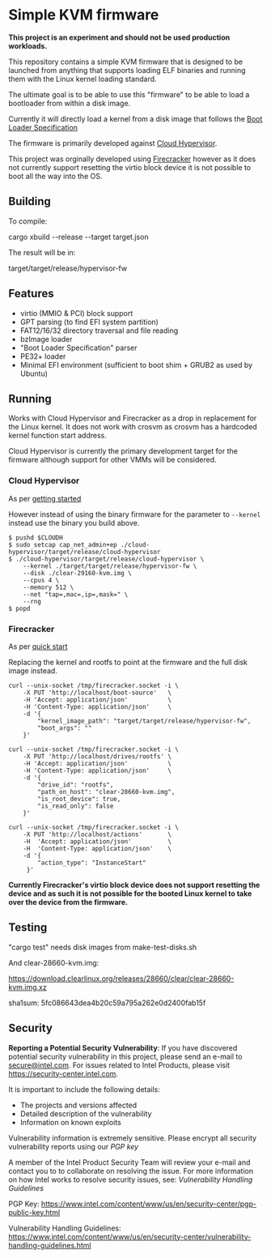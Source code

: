 # Simple KVM firmware

**This project is an experiment and should not be used production workloads.**

This repository contains a simple KVM firmware that is designed to be launched
from anything that supports loading ELF binaries and running them with the
Linux kernel loading standard.

The ultimate goal is to be able to use this "firmware" to be able to load a
bootloader from within a disk image.

Currently it will directly load a kernel from a disk image that follows the
[Boot Loader Specification](https://systemd.io/BOOT_LOADER_SPECIFICATION)

The firmware is primarily developed against [Cloud
Hypervisor](https://github.com/intel/cloud-hypervisor).

This project was orginally developed using
[Firecracker](https://github.com/firecracker-microvm) however as it does not
currently support resetting the virtio block device it is not possible to boot
all the way into the OS.

## Building

To compile:

cargo xbuild --release --target target.json

The result will be in:

target/target/release/hypervisor-fw

## Features

* virtio (MMIO & PCI) block support
* GPT parsing (to find EFI system partition)
* FAT12/16/32 directory traversal and file reading
* bzImage loader
* "Boot Loader Specification" parser
* PE32+ loader
* Minimal EFI environment (sufficient to boot shim + GRUB2 as used by Ubuntu)

## Running

Works with Cloud Hypervisor and Firecracker as a drop in replacement for the
Linux kernel. It does not work with crosvm as crosvm has a hardcoded kernel
function start address.

Cloud Hypervisor is currently the primary development target for the firmware
although support for other VMMs will be considered.

### Cloud Hypervisor

As per [getting
started](https://github.com/intel/cloud-hypervisor/blob/master/README.md#2-getting-started)

However instead of using the binary firmware for the parameter to `--kernel`
instead use the binary you build above.

```
$ pushd $CLOUDH
$ sudo setcap cap_net_admin+ep ./cloud-hypervisor/target/release/cloud-hypervisor
$ ./cloud-hypervisor/target/release/cloud-hypervisor \
	--kernel ./target/target/release/hypervisor-fw \
	--disk ./clear-29160-kvm.img \
	--cpus 4 \
	--memory 512 \
	--net "tap=,mac=,ip=,mask=" \
	--rng
$ popd
```

### Firecracker

As per [quick
start](https://github.com/firecracker-microvm/firecracker/blob/master/docs/getting-started.md)

Replacing the kernel and rootfs to point at the firmware and the full disk
image instead.

```
curl --unix-socket /tmp/firecracker.socket -i \
    -X PUT 'http://localhost/boot-source'   \
    -H 'Accept: application/json'           \
    -H 'Content-Type: application/json'     \
    -d '{
        "kernel_image_path": "target/target/release/hypervisor-fw",
        "boot_args": ""
    }'

curl --unix-socket /tmp/firecracker.socket -i \
    -X PUT 'http://localhost/drives/rootfs' \
    -H 'Accept: application/json'           \
    -H 'Content-Type: application/json'     \
    -d '{
        "drive_id": "rootfs",
        "path_on_host": "clear-28660-kvm.img",
        "is_root_device": true,
        "is_read_only": false
    }'

curl --unix-socket /tmp/firecracker.socket -i \
    -X PUT 'http://localhost/actions'       \
    -H  'Accept: application/json'          \
    -H  'Content-Type: application/json'    \
    -d '{
        "action_type": "InstanceStart"
     }'

```

**Currently Firecracker's virtio block device does not support resetting the
device and as such it is not possible for the booted Linux kernel to take over
the device from the firmware.**

## Testing

"cargo test" needs disk images from make-test-disks.sh

And clear-28660-kvm.img:

https://download.clearlinux.org/releases/28660/clear/clear-28660-kvm.img.xz

sha1sum: 5fc086643dea4b20c59a795a262e0d2400fab15f

## Security

**Reporting a Potential Security Vulnerability**: If you have discovered
potential security vulnerability in this project, please send an e-mail to
secure@intel.com. For issues related to Intel Products, please visit
https://security-center.intel.com.

It is important to include the following details:
  - The projects and versions affected
  - Detailed description of the vulnerability
  - Information on known exploits

Vulnerability information is extremely sensitive. Please encrypt all security
vulnerability reports using our *PGP key*

A member of the Intel Product Security Team will review your e-mail and
contact you to to collaborate on resolving the issue. For more information on
how Intel works to resolve security issues, see: *Vulnerability Handling
Guidelines*

PGP Key: https://www.intel.com/content/www/us/en/security-center/pgp-public-key.html

Vulnerability Handling Guidelines: https://www.intel.com/content/www/us/en/security-center/vulnerability-handling-guidelines.html

